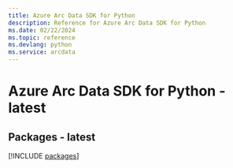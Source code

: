 ```yaml
---
title: Azure Arc Data SDK for Python
description: Reference for Azure Arc Data SDK for Python
ms.date: 02/22/2024
ms.topic: reference
ms.devlang: python
ms.service: arcdata
---
```

# Azure Arc Data SDK for Python - latest
## Packages - latest
[!INCLUDE [packages](arc-data-index.md)]
